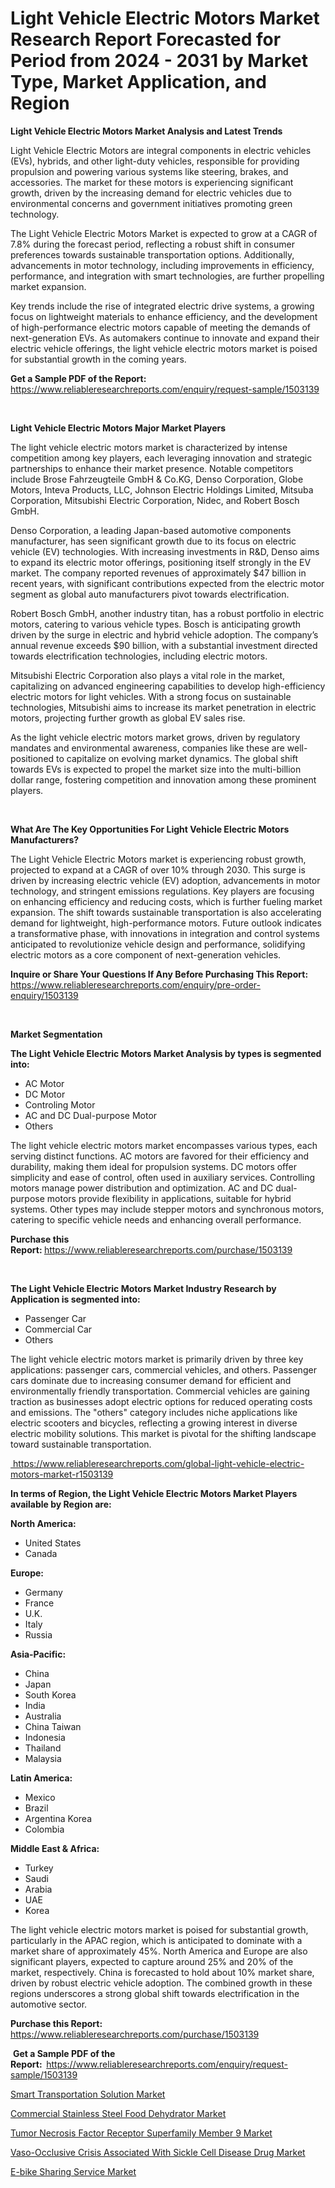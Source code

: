 <p><h1>Light Vehicle Electric Motors Market Research Report Forecasted for Period from 2024 -  2031 by Market Type, Market Application, and Region</h1></p><p><strong>Light Vehicle Electric Motors Market Analysis and Latest Trends</strong></p>
<p><p>Light Vehicle Electric Motors are integral components in electric vehicles (EVs), hybrids, and other light-duty vehicles, responsible for providing propulsion and powering various systems like steering, brakes, and accessories. The market for these motors is experiencing significant growth, driven by the increasing demand for electric vehicles due to environmental concerns and government initiatives promoting green technology. </p><p>The Light Vehicle Electric Motors Market is expected to grow at a CAGR of 7.8% during the forecast period, reflecting a robust shift in consumer preferences towards sustainable transportation options. Additionally, advancements in motor technology, including improvements in efficiency, performance, and integration with smart technologies, are further propelling market expansion. </p><p>Key trends include the rise of integrated electric drive systems, a growing focus on lightweight materials to enhance efficiency, and the development of high-performance electric motors capable of meeting the demands of next-generation EVs. As automakers continue to innovate and expand their electric vehicle offerings, the light vehicle electric motors market is poised for substantial growth in the coming years.</p></p>
<p><strong>Get a Sample PDF of the Report:&nbsp;</strong> <a href="https://www.reliableresearchreports.com/enquiry/request-sample/1503139?utm_campaign=113&utm_medium=2&utm_source=Github&utm_content=ia&utm_term=08122024&utm_id=light-vehicle-electric-motors">https://www.reliableresearchreports.com/enquiry/request-sample/1503139</a></p>
<p>&nbsp;</p>
<p><strong>Light Vehicle Electric Motors Major Market Players</strong></p>
<p><p>The light vehicle electric motors market is characterized by intense competition among key players, each leveraging innovation and strategic partnerships to enhance their market presence. Notable competitors include Brose Fahrzeugteile GmbH & Co.KG, Denso Corporation, Globe Motors, Inteva Products, LLC, Johnson Electric Holdings Limited, Mitsuba Corporation, Mitsubishi Electric Corporation, Nidec, and Robert Bosch GmbH.</p><p>Denso Corporation, a leading Japan-based automotive components manufacturer, has seen significant growth due to its focus on electric vehicle (EV) technologies. With increasing investments in R&D, Denso aims to expand its electric motor offerings, positioning itself strongly in the EV market. The company reported revenues of approximately $47 billion in recent years, with significant contributions expected from the electric motor segment as global auto manufacturers pivot towards electrification.</p><p>Robert Bosch GmbH, another industry titan, has a robust portfolio in electric motors, catering to various vehicle types. Bosch is anticipating growth driven by the surge in electric and hybrid vehicle adoption. The company’s annual revenue exceeds $90 billion, with a substantial investment directed towards electrification technologies, including electric motors.</p><p>Mitsubishi Electric Corporation also plays a vital role in the market, capitalizing on advanced engineering capabilities to develop high-efficiency electric motors for light vehicles. With a strong focus on sustainable technologies, Mitsubishi aims to increase its market penetration in electric motors, projecting further growth as global EV sales rise.</p><p>As the light vehicle electric motors market grows, driven by regulatory mandates and environmental awareness, companies like these are well-positioned to capitalize on evolving market dynamics. The global shift towards EVs is expected to propel the market size into the multi-billion dollar range, fostering competition and innovation among these prominent players.</p></p>
<p>&nbsp;</p>
<p><strong>What Are The Key Opportunities For Light Vehicle Electric Motors Manufacturers?</strong></p>
<p><p>The Light Vehicle Electric Motors market is experiencing robust growth, projected to expand at a CAGR of over 10% through 2030. This surge is driven by increasing electric vehicle (EV) adoption, advancements in motor technology, and stringent emissions regulations. Key players are focusing on enhancing efficiency and reducing costs, which is further fueling market expansion. The shift towards sustainable transportation is also accelerating demand for lightweight, high-performance motors. Future outlook indicates a transformative phase, with innovations in integration and control systems anticipated to revolutionize vehicle design and performance, solidifying electric motors as a core component of next-generation vehicles.</p></p>
<p><strong>Inquire or Share Your Questions If Any Before Purchasing This Report:</strong> <a href="https://www.reliableresearchreports.com/enquiry/pre-order-enquiry/1503139?utm_campaign=113&utm_medium=2&utm_source=Github&utm_content=ia&utm_term=08122024&utm_id=light-vehicle-electric-motors">https://www.reliableresearchreports.com/enquiry/pre-order-enquiry/1503139</a></p>
<p>&nbsp;</p>
<p><strong>Market Segmentation</strong></p>
<p><strong>The Light Vehicle Electric Motors Market Analysis by types is segmented into:</strong></p>
<p><ul><li>AC Motor</li><li>DC Motor</li><li>Controling Motor</li><li>AC and DC Dual-purpose Motor</li><li>Others</li></ul></p>
<p><p>The light vehicle electric motors market encompasses various types, each serving distinct functions. AC motors are favored for their efficiency and durability, making them ideal for propulsion systems. DC motors offer simplicity and ease of control, often used in auxiliary services. Controlling motors manage power distribution and optimization. AC and DC dual-purpose motors provide flexibility in applications, suitable for hybrid systems. Other types may include stepper motors and synchronous motors, catering to specific vehicle needs and enhancing overall performance.</p></p>
<p><strong>Purchase this Report:&nbsp;</strong><a href="https://www.reliableresearchreports.com/purchase/1503139?utm_campaign=113&utm_medium=2&utm_source=Github&utm_content=ia&utm_term=08122024&utm_id=light-vehicle-electric-motors">https://www.reliableresearchreports.com/purchase/1503139</a></p>
<p>&nbsp;</p>
<p><strong>The Light Vehicle Electric Motors Market Industry Research by Application is segmented into:</strong></p>
<p><ul><li>Passenger Car</li><li>Commercial Car</li><li>Others</li></ul></p>
<p><p>The light vehicle electric motors market is primarily driven by three key applications: passenger cars, commercial vehicles, and others. Passenger cars dominate due to increasing consumer demand for efficient and environmentally friendly transportation. Commercial vehicles are gaining traction as businesses adopt electric options for reduced operating costs and emissions. The "others" category includes niche applications like electric scooters and bicycles, reflecting a growing interest in diverse electric mobility solutions. This market is pivotal for the shifting landscape toward sustainable transportation.</p></p>
<p><a href="https://www.reliableresearchreports.com/global-light-vehicle-electric-motors-market-r1503139?utm_campaign=113&utm_medium=2&utm_source=Github&utm_content=ia&utm_term=08122024&utm_id=light-vehicle-electric-motors">&nbsp;https://www.reliableresearchreports.com/global-light-vehicle-electric-motors-market-r1503139</a></p>
<p><strong>In terms of Region, the Light Vehicle Electric Motors Market Players available by Region are:</strong></p>
<p>
    <p> <strong> North America: </strong>
        <ul>
            <li>United States</li>
            <li>Canada</li>
        </ul>
        </p> 
    <p> <strong> Europe: </strong>
        <ul>
            <li>Germany</li>
            <li>France</li>
            <li>U.K.</li>
            <li>Italy</li>
            <li>Russia</li>
        </ul>
        </p> 
    <p> <strong> Asia-Pacific: </strong>
        <ul>
            <li>China</li>
            <li>Japan</li>
            <li>South Korea</li>
            <li>India</li>
            <li>Australia</li>
            <li>China Taiwan</li>
            <li>Indonesia</li>
            <li>Thailand</li>
            <li>Malaysia</li>
        </ul>
        </p> 
    <p> <strong> Latin America: </strong>
        <ul>
            <li>Mexico</li>
            <li>Brazil</li>
            <li>Argentina Korea</li>
            <li>Colombia</li>
        </ul>
        </p> 
    <p> <strong> Middle East & Africa: </strong>
        <ul>
            <li>Turkey</li>
            <li>Saudi</li>
            <li>Arabia</li>
            <li>UAE</li>
            <li>Korea</li>
        </ul>
    </p>
    </p>
<p><p>The light vehicle electric motors market is poised for substantial growth, particularly in the APAC region, which is anticipated to dominate with a market share of approximately 45%. North America and Europe are also significant players, expected to capture around 25% and 20% of the market, respectively. China is forecasted to hold about 10% market share, driven by robust electric vehicle adoption. The combined growth in these regions underscores a strong global shift towards electrification in the automotive sector.</p></p>
<p><strong>Purchase this Report: </strong><a href="https://www.reliableresearchreports.com/purchase/1503139?utm_campaign=113&utm_medium=2&utm_source=Github&utm_content=ia&utm_term=08122024&utm_id=light-vehicle-electric-motors">https://www.reliableresearchreports.com/purchase/1503139</a></p>
<p>&nbsp;<strong>Get a Sample PDF of the Report:&nbsp;&nbsp;</strong><a href="https://www.reliableresearchreports.com/enquiry/request-sample/1503139?utm_campaign=113&utm_medium=2&utm_source=Github&utm_content=ia&utm_term=08122024&utm_id=light-vehicle-electric-motors">https://www.reliableresearchreports.com/enquiry/request-sample/1503139</a></p>
<p><strong></strong></p>
<p><p><a href="https://www.linkedin.com/pulse/smart-transportation-solution-market-pulse-71-expansion-blueprint-fi4ff?utm_campaign=113&utm_medium=2&utm_source=Github&utm_content=ia&utm_term=08122024&utm_id=light-vehicle-electric-motors">Smart Transportation Solution Market</a></p><p><a href="https://www.linkedin.com/pulse/th-score-market-0ptye?utm_campaign=113&utm_medium=2&utm_source=Github&utm_content=ia&utm_term=08122024&utm_id=light-vehicle-electric-motors">Commercial Stainless Steel Food Dehydrator Market</a></p><p><a href="https://github.com/LilianFaulkner65/Market-Research-Report-List-1/blob/main/tumor-necrosis-factor-receptor-superfamily-member-9-market.md?utm_campaign=113&utm_medium=2&utm_source=Github&utm_content=ia&utm_term=08122024&utm_id=light-vehicle-electric-motors">Tumor Necrosis Factor Receptor Superfamily Member 9 Market</a></p><p><a href="https://github.com/SamiaChowdhury801/Market-Research-Report-List-1/blob/main/vaso-occlusive-crisis-associated-with-sickle-cell-disease-drug-market.md?utm_campaign=113&utm_medium=2&utm_source=Github&utm_content=ia&utm_term=08122024&utm_id=light-vehicle-electric-motors">Vaso-Occlusive Crisis Associated With Sickle Cell Disease Drug Market</a></p><p><a href="https://www.linkedin.com/pulse/thorough-review-e-bike-sharing-service-market-size-share-revenue-bbyuf?utm_campaign=113&utm_medium=2&utm_source=Github&utm_content=ia&utm_term=08122024&utm_id=light-vehicle-electric-motors">E-bike Sharing Service Market</a></p></p>